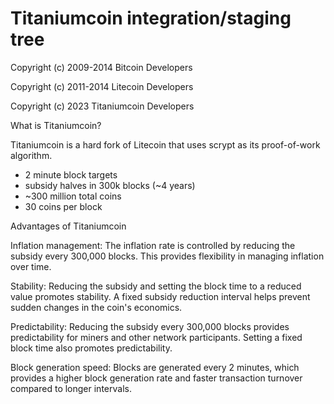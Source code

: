 Titaniumcoin integration/staging tree
==========================================================

Copyright (c) 2009-2014 Bitcoin Developers

Copyright (c) 2011-2014 Litecoin Developers

Copyright (c) 2023 Titaniumcoin Developers



What is Titaniumcoin?

Titaniumcoin is a hard fork of Litecoin that uses scrypt as its proof-of-work algorithm.
 - 2 minute block targets
 - subsidy halves in 300k blocks (~4 years)
 - ~300 million total coins
 - 30 coins per block


Advantages of Titaniumcoin

Inflation management:
The inflation rate is controlled by reducing the subsidy every 300,000 blocks. This provides flexibility in managing inflation over time.

Stability:
Reducing the subsidy and setting the block time to a reduced value promotes stability. A fixed subsidy reduction interval helps prevent sudden changes in the coin's economics.

Predictability:
Reducing the subsidy every 300,000 blocks provides predictability for miners and other network participants. Setting a fixed block time also promotes predictability.

Block generation speed:
Blocks are generated every 2 minutes, which provides a higher block generation rate and faster transaction turnover compared to longer intervals.
 
